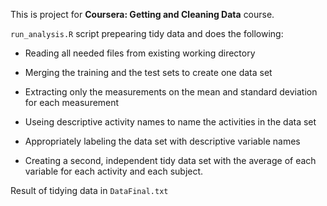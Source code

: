This is project for **Coursera: Getting and Cleaning Data** course.

`run_analysis.R` script prepearing tidy data and does the following:

-   Reading all needed files from existing working directory

-   Merging the training and the test sets to create one data set

-   Extracting only the measurements on the mean and standard deviation
    for each measurement

-   Useing descriptive activity names to name the activities in the data
    set

-   Appropriately labeling the data set with descriptive variable names

-   Creating a second, independent tidy data set with the average of
    each variable for each activity and each subject.

Result of tidying data in `DataFinal.txt`
